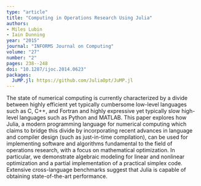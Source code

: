 ```yaml
---
type: "article"
title: "Computing in Operations Research Using Julia"
authors:
- Miles Lubin
- Iain Dunning
year: "2015"
journal: "INFORMS Journal on Computing"
volume: "27"
number: "2"
pages: 238--248
doi: "10.1287/ijoc.2014.0623"
packages:
  JuMP.jl: https://github.com/JuliaOpt/JuMP.jl
---
```

The state of numerical computing is currently characterized by a divide between highly efficient yet typically cumbersome low-level languages such as C, C++, and Fortran and highly expressive yet typically slow high-level languages such as Python and MATLAB. This paper explores how Julia, a modern programming language for numerical computing which claims to bridge this divide by incorporating recent advances in language and compiler design (such as just-in-time compilation), can be used for implementing software and algorithms fundamental to the field of operations research, with a focus on mathematical optimization. In particular, we demonstrate algebraic modeling for linear and nonlinear optimization and a partial implementation of a practical simplex code. Extensive cross-language benchmarks suggest that Julia is capable of obtaining state-of-the-art performance.